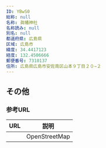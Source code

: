 ```yaml
---
ID: YBwS0
総称: null
名称: 眞幡神社
名称読み: null
別名: null
都道府県: 広島県
区域: 広島市
緯度: 34.4417123
経度: 132.4506666
郵便番号: 7310137
住所: 広島県広島市安佐南区山本９丁目２０−２
---
```


## その他

### 参考URL

| URL | 説明          |
| --- | ------------- |
|     | OpenStreetMap |
